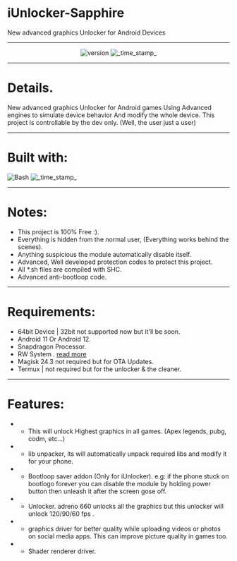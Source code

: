 # iUnlocker-Sapphire
New advanced graphics Unlocker for Android Devices
***
<div align="center">
  <!-- Version -->
   <img src="https://img.shields.io/badge/Version-v1.0-purple.svg?longCache=true&style=popout-triangle"
     alt="version" />
  <!-- build-date -->
    <img src="https://img.shields.io/badge/build date-Apr 12, 2022-white.svg?longCache=true&style=flat-triangle"
      alt="_time_stamp_" />
</div>

***
# Details.
New advanced graphics Unlocker for Android games
Using Advanced engines to simulate device behavior 
And modify the whole device.
This project is controllable by the dev only.
(Well, the user just a user)
***
# Built with:
<div align="left">
  <!-- Bash -->
    <img src="https://img.shields.io/badge/🥇Bash-indigo.svg?longCache=true&style=popout-triangle"
      alt="Bash" />
  <!-- cpp -->
    <img src="https://img.shields.io/badge/🥈C++-white.svg?longCache=true&style=flat-triangle"
      alt="_time_stamp_" />
</div>

***

# Notes:
* This project is 100% Free :).
* Everything is hidden from the normal user, (Everything works behind the scenes).
* Anything suspicious the module automatically disable itself.
* Advanced, Well developed protection codes to protect this project.
* All *.sh files are compiled with SHC.
* Advanced anti-bootloop code.

***
# Requirements:
* 64bit Device | 32bit not supported now but it'll be soon.
* Android 11 Or Android 12.
* Snapdragon Processor.
* RW System . [read more](https://telegra.ph/Readable-and-WritableRW-05-05)
* Magisk 24.3 not required but for OTA Updates.
* Termux | not required but for the unlocker & the cleaner.

***


# Features:

* - This will unlock Highest graphics in all games. (Apex legends, pubg, codm, etc...)
* - lib unpacker, its will automatically unpack required libs and modify it for your phone.
* - Bootloop saver addon (Only for iUnlocker). e.g: if the phone stuck on bootlogo forever you can disable the module by holding power button then unleash it after the screen gose off.
* - Unlocker. adreno 660 unlocks all the graphics but this unlocker will unlock 120/90/60 fps .
* - graphics driver for better quality while uploading videos or photos on social media apps. This can improve picture quality in games too.
* - Shader renderer driver.
